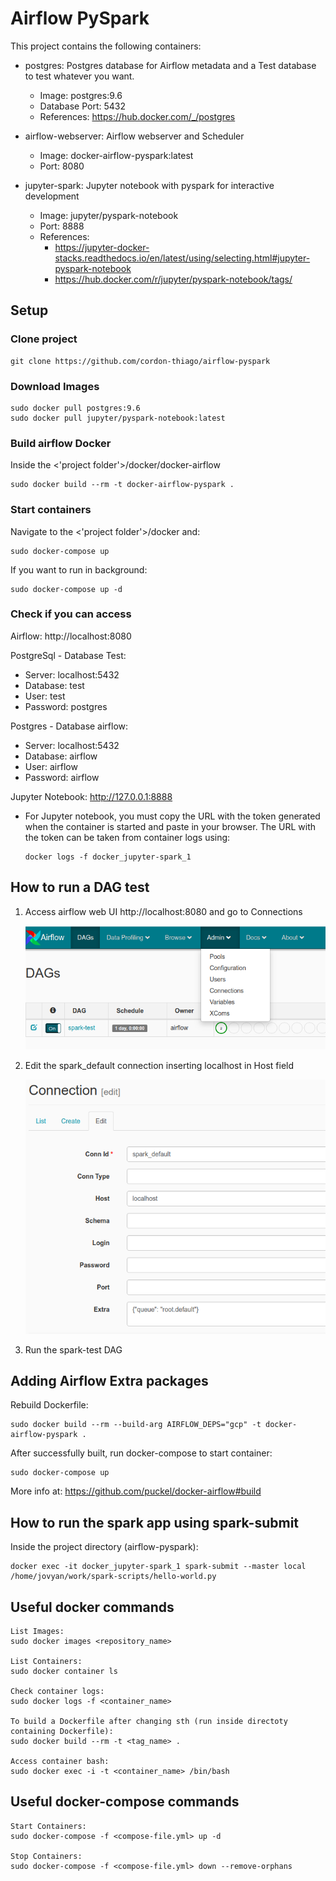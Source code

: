 # Airflow PySpark

This project contains the following containers:

* postgres: Postgres database for Airflow metadata and a Test database to test whatever you want.
    * Image: postgres:9.6
    * Database Port: 5432
    * References: https://hub.docker.com/_/postgres

* airflow-webserver: Airflow webserver and Scheduler
    * Image: docker-airflow-pyspark:latest
    * Port: 8080

* jupyter-spark: Jupyter notebook with pyspark for interactive development
  * Image: jupyter/pyspark-notebook
  * Port: 8888
  * References: 
    * https://jupyter-docker-stacks.readthedocs.io/en/latest/using/selecting.html#jupyter-pyspark-notebook
    * https://hub.docker.com/r/jupyter/pyspark-notebook/tags/

## Setup

### Clone project

    git clone https://github.com/cordon-thiago/airflow-pyspark

### Download Images

    sudo docker pull postgres:9.6
    sudo docker pull jupyter/pyspark-notebook:latest

### Build airflow Docker

Inside the <'project folder'>/docker/docker-airflow

    sudo docker build --rm -t docker-airflow-pyspark .

### Start containers

Navigate to the <'project folder'>/docker and:

    sudo docker-compose up

If you want to run in background:

    sudo docker-compose up -d

### Check if you can access

Airflow: http://localhost:8080

PostgreSql - Database Test:

* Server: localhost:5432
* Database: test
* User: test
* Password: postgres

Postgres - Database airflow:

* Server: localhost:5432
* Database: airflow
* User: airflow
* Password: airflow

Jupyter Notebook: http://127.0.0.1:8888
  * For Jupyter notebook, you must copy the URL with the token generated when the container is started and paste in your browser. The URL with the token can be taken from container logs using:
  
        docker logs -f docker_jupyter-spark_1

## How to run a DAG test

1. Access airflow web UI http://localhost:8080 and go to Connections

   ![](./doc/airflow_connections_menu.png "Airflow Connections")

2. Edit the spark_default connection inserting localhost in Host field

   ![](./doc/airflow_spark_connection.png "Airflow Spark Connection")

3. Run the spark-test DAG
   

## Adding Airflow Extra packages

Rebuild Dockerfile:

    sudo docker build --rm --build-arg AIRFLOW_DEPS="gcp" -t docker-airflow-pyspark .

After successfully built, run docker-compose to start container:

    sudo docker-compose up

More info at: https://github.com/puckel/docker-airflow#build

## How to run the spark app using spark-submit

Inside the project directory (airflow-pyspark):

    docker exec -it docker_jupyter-spark_1 spark-submit --master local /home/jovyan/work/spark-scripts/hello-world.py

## Useful docker commands

    List Images:
    sudo docker images <repository_name>

    List Containers:
    sudo docker container ls

    Check container logs:
    sudo docker logs -f <container_name>

    To build a Dockerfile after changing sth (run inside directoty containing Dockerfile):
    sudo docker build --rm -t <tag_name> .

    Access container bash:
    sudo docker exec -i -t <container_name> /bin/bash

## Useful docker-compose commands

    Start Containers:
    sudo docker-compose -f <compose-file.yml> up -d

    Stop Containers:
    sudo docker-compose -f <compose-file.yml> down --remove-orphans
    

